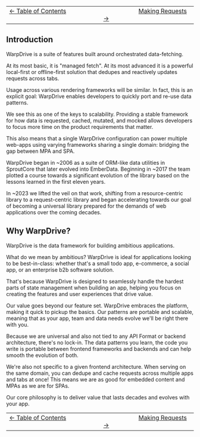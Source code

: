 | | |
| -- | -- |
| [← Table of Contents](./0-index.md#table-of-contents) &nbsp;&nbsp;&nbsp;&nbsp;&nbsp;&nbsp;&nbsp;&nbsp;&nbsp;&nbsp;&nbsp;&nbsp;&nbsp;&nbsp;&nbsp;&nbsp;&nbsp;&nbsp;&nbsp;&nbsp;&nbsp;&nbsp; | &nbsp;&nbsp;&nbsp;&nbsp;&nbsp;&nbsp;&nbsp;&nbsp;&nbsp;&nbsp;&nbsp;&nbsp;&nbsp;&nbsp;&nbsp;&nbsp;&nbsp;&nbsp;&nbsp;&nbsp;&nbsp;&nbsp;[Making Requests →](./2-requests.md) |

## Introduction

WarpDrive is a suite of features built around orchestrated data-fetching.

At its most basic, it is "managed fetch". At its most advanced it is a powerful
local-first or offline-first solution that dedupes and reactively updates requests
across tabs.

Usage across various rendering frameworks will be similar. In fact, this is an
explicit goal: WarpDrive enables developers to quickly port and re-use data
patterns.

We see this as one of the keys to scalability. Providing a stable framework
for how data is requested, cached, mutated, and mocked allows developers to
focus more time on the product requirements that matter.

This also means that a single WarpDrive configuration can power multiple web-apps
using varying frameworks sharing a single domain: bridging the gap between MPA
and SPA.

WarpDrive began in ~2006 as a suite of ORM-like data utilities in SproutCore that
later evolved into EmberData. Beginning in ~2017 the team plotted a course towards
a significant evolution of the library based on the lessons learned in the first
eleven years.

In ~2023 we lifted the veil on that work, shifting from a resource-centric library
to a request-centric library and began accelerating towards our goal of becoming
a universal library prepared for the demands of web applications over the coming
decades.

## Why WarpDrive?

WarpDrive is the data framework for building ambitious applications.

What do we mean by ambitious? WarpDrive is ideal for applications looking to
be best-in-class: whether that's a small todo app, e-commerce, a
social app, or an enterprise b2b software solution.

That's because WarpDrive is designed to seamlessly handle the hardest parts
of state management when building an app, helping you focus on creating the
features and user experiences that drive value.

Our value goes beyond our feature set. WarpDrive embraces the platform, making it
quick to pickup the basics. Our patterns are portable and scalable, meaning that as
your app, team and data needs evolve we'll be right there with you.

Because we are universal and also not tied to any API Format or backend architecture,
there's no lock-in. The data patterns you learn, the code you write is portable
between frontend frameworks and backends and can help smooth the evolution of both.

We're also not specific to a given frontend architecture. When serving on the same
domain, you can dedupe and cache requests across multiple apps and tabs at once!
This means we are as good for embedded content and MPAs as we are for SPAs.

Our core philosophy is to deliver value that lasts decades and evolves with your app.

| | |
| -- | -- |
| [← Table of Contents](./0-index.md#table-of-contents) &nbsp;&nbsp;&nbsp;&nbsp;&nbsp;&nbsp;&nbsp;&nbsp;&nbsp;&nbsp;&nbsp;&nbsp;&nbsp;&nbsp;&nbsp;&nbsp;&nbsp;&nbsp;&nbsp;&nbsp;&nbsp;&nbsp; | &nbsp;&nbsp;&nbsp;&nbsp;&nbsp;&nbsp;&nbsp;&nbsp;&nbsp;&nbsp;&nbsp;&nbsp;&nbsp;&nbsp;&nbsp;&nbsp;&nbsp;&nbsp;&nbsp;&nbsp;&nbsp;&nbsp;[Making Requests →](./2-requests.md) |
